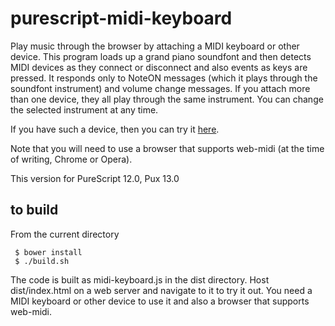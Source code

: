 purescript-midi-keyboard
========================

Play music through the browser by attaching a MIDI keyboard or other device.  This program loads up a grand piano soundfont and then detects MIDI devices as they connect or disconnect and also events as keys are pressed.  It responds only to NoteON messages (which it plays through the soundfont instrument) and volume change messages. If you attach more than one device, they all play through the same instrument.  You can change the selected instrument at any time.

If you have such a device, then you can try it [here](http://www.tradtunedb.org.uk:8601/).

Note that you will need to use a browser that supports web-midi (at the time of writing, Chrome or Opera).

This version for PureScript 12.0, Pux 13.0


## to build

From the current directory

     $ bower install
     $ ./build.sh

The code is built as midi-keyboard.js in the dist directory. Host dist/index.html on a web server and navigate to it to try it out.  You need a MIDI keyboard or other device to use it and also a browser that supports web-midi.

